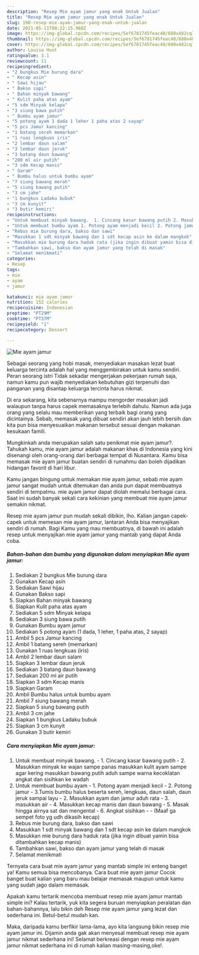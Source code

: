 ```yaml
---
description: "Resep Mie ayam jamur yang enak Untuk Jualan"
title: "Resep Mie ayam jamur yang enak Untuk Jualan"
slug: 190-resep-mie-ayam-jamur-yang-enak-untuk-jualan
date: 2021-05-11T00:22:15.968Z
image: https://img-global.cpcdn.com/recipes/5ef6781745feac48/680x482cq70/mie-ayam-jamur-foto-resep-utama.jpg
thumbnail: https://img-global.cpcdn.com/recipes/5ef6781745feac48/680x482cq70/mie-ayam-jamur-foto-resep-utama.jpg
cover: https://img-global.cpcdn.com/recipes/5ef6781745feac48/680x482cq70/mie-ayam-jamur-foto-resep-utama.jpg
author: Louisa Hunt
ratingvalue: 3.1
reviewcount: 11
recipeingredient:
- "2 bungkus Mie burung dara"
- " Kecap asin"
- " Sawi hijau"
- " Bakso sapi"
- " Bahan minyak bawang"
- " Kulit paha atas ayam"
- "5 sdm Minyak kelapa"
- "3 siung bawa putih"
- " Bumbu ayam jamur"
- "5 potong ayam 1 dada 1 leher 1 paha atas 2 sayap"
- "5 pcs Jamur kancing"
- "1 batang sereh memarkan"
- "1 ruas lengkuas iris"
- "2 lembar daun salam"
- "3 lembar daun jeruk"
- "3 batang daun bawang"
- "200 ml air putih"
- "3 sdm Kecap manis"
- " Garam"
- " Bumbu halus untuk bumbu ayam"
- "7 siung bawang merah"
- "5 siung bawang putih"
- "3 cm jahe"
- "1 bungkus Ladaku bubuk"
- "3 cm kunyit"
- "3 butir kemiri"
recipeinstructions:
- "Untuk membuat minyak bawang.  1. Cincang kasar bawang putih 2. Masukkan minyak ke wajan sampe panas masukkan kulit ayam sampe agar kering masukkan bawang putih aduh sampe warna kecoklatan angkat dan sisihkan ke wadah"
- "Untuk membuat bumbu ayam 1. Potong ayam menjadi kecil 2. Potong jamur 3.Tumis bumbu halus beserta sereh, lengkuas, daun salah, daun jeruk sampai layu 2. Masukkan ayam dan jamur aduh rata 3. masukkan air 4. Masukkan kecap manis dan daun bawang 5. Masak hingga airnya sat dan mengental 6. Angkat sisihkan  (Maaf ga sempet foto yg udh dikasih kecap)"
- "Rebus mie burung dara, bakso dan sawi"
- "Masukkan 1 sdt minyak bawang dan 1 sdt kecap asin ke dalam mangkok"
- "Masukkan mie burung dara haduk rata (jika ingin dibuat yamin bisa ditambahkan kecap manis)"
- "Tambahkan sawi, bakso dan ayam jamur yang telah di masak"
- "Selamat menikmati"
categories:
- Resep
tags:
- mie
- ayam
- jamur

katakunci: mie ayam jamur 
nutrition: 152 calories
recipecuisine: Indonesian
preptime: "PT29M"
cooktime: "PT37M"
recipeyield: "1"
recipecategory: Dessert

---
```



![Mie ayam jamur](https://img-global.cpcdn.com/recipes/5ef6781745feac48/680x482cq70/mie-ayam-jamur-foto-resep-utama.jpg)

Sebagai seorang yang hobi masak, menyediakan masakan lezat buat keluarga tercinta adalah hal yang menggembirakan untuk kamu sendiri. Peran seorang istri Tidak sekadar mengerjakan pekerjaan rumah saja, namun kamu pun wajib menyediakan kebutuhan gizi terpenuhi dan panganan yang disantap keluarga tercinta harus nikmat.

Di era  sekarang, kita sebenarnya mampu mengorder masakan jadi walaupun tanpa harus capek memasaknya terlebih dahulu. Namun ada juga orang yang selalu mau memberikan yang terbaik bagi orang yang dicintainya. Sebab, memasak yang dibuat sendiri akan jauh lebih bersih dan kita pun bisa menyesuaikan makanan tersebut sesuai dengan makanan kesukaan famili. 



Mungkinkah anda merupakan salah satu penikmat mie ayam jamur?. Tahukah kamu, mie ayam jamur adalah makanan khas di Indonesia yang kini disenangi oleh orang-orang dari berbagai tempat di Nusantara. Kamu bisa memasak mie ayam jamur buatan sendiri di rumahmu dan boleh dijadikan hidangan favorit di hari libur.

Kamu jangan bingung untuk memakan mie ayam jamur, sebab mie ayam jamur sangat mudah untuk ditemukan dan anda pun dapat membuatnya sendiri di tempatmu. mie ayam jamur dapat diolah memalui berbagai cara. Saat ini sudah banyak sekali cara kekinian yang membuat mie ayam jamur semakin nikmat.

Resep mie ayam jamur pun mudah sekali dibikin, lho. Kalian jangan capek-capek untuk memesan mie ayam jamur, lantaran Anda bisa menyajikan sendiri di rumah. Bagi Kamu yang mau membuatnya, di bawah ini adalah resep untuk menyajikan mie ayam jamur yang mantab yang dapat Anda coba.

<!--inarticleads1-->

##### Bahan-bahan dan bumbu yang digunakan dalam menyiapkan Mie ayam jamur:

1. Sediakan 2 bungkus Mie burung dara
1. Gunakan  Kecap asin
1. Sediakan  Sawi hijau
1. Gunakan  Bakso sapi
1. Siapkan  Bahan minyak bawang
1. Siapkan  Kulit paha atas ayam
1. Sediakan 5 sdm Minyak kelapa
1. Sediakan 3 siung bawa putih
1. Gunakan  Bumbu ayam jamur
1. Sediakan 5 potong ayam (1 dada, 1 leher, 1 paha atas, 2 sayap)
1. Ambil 5 pcs Jamur kancing
1. Ambil 1 batang sereh (memarkan)
1. Gunakan 1 ruas lengkuas (iris)
1. Ambil 2 lembar daun salam
1. Siapkan 3 lembar daun jeruk
1. Sediakan 3 batang daun bawang
1. Sediakan 200 ml air putih
1. Siapkan 3 sdm Kecap manis
1. Siapkan  Garam
1. Ambil  Bumbu halus untuk bumbu ayam
1. Ambil 7 siung bawang merah
1. Siapkan 5 siung bawang putih
1. Ambil 3 cm jahe
1. Siapkan 1 bungkus Ladaku bubuk
1. Siapkan 3 cm kunyit
1. Gunakan 3 butir kemiri




<!--inarticleads2-->

##### Cara menyiapkan Mie ayam jamur:

1. Untuk membuat minyak bawang.  - 1. Cincang kasar bawang putih - 2. Masukkan minyak ke wajan sampe panas masukkan kulit ayam sampe agar kering masukkan bawang putih aduh sampe warna kecoklatan angkat dan sisihkan ke wadah
1. Untuk membuat bumbu ayam - 1. Potong ayam menjadi kecil - 2. Potong jamur - 3.Tumis bumbu halus beserta sereh, lengkuas, daun salah, daun jeruk sampai layu - 2. Masukkan ayam dan jamur aduh rata - 3. masukkan air - 4. Masukkan kecap manis dan daun bawang - 5. Masak hingga airnya sat dan mengental - 6. Angkat sisihkan -  - (Maaf ga sempet foto yg udh dikasih kecap)
1. Rebus mie burung dara, bakso dan sawi
1. Masukkan 1 sdt minyak bawang dan 1 sdt kecap asin ke dalam mangkok
1. Masukkan mie burung dara haduk rata (jika ingin dibuat yamin bisa ditambahkan kecap manis)
1. Tambahkan sawi, bakso dan ayam jamur yang telah di masak
1. Selamat menikmati




Ternyata cara buat mie ayam jamur yang mantab simple ini enteng banget ya! Kamu semua bisa mencobanya. Cara buat mie ayam jamur Cocok banget buat kalian yang baru mau belajar memasak maupun untuk kamu yang sudah jago dalam memasak.

Apakah kamu tertarik mencoba membuat resep mie ayam jamur mantab simple ini? Kalau tertarik, yuk kita segera buruan menyiapkan peralatan dan bahan-bahannya, lalu bikin deh Resep mie ayam jamur yang lezat dan sederhana ini. Betul-betul mudah kan. 

Maka, daripada kamu berfikir lama-lama, ayo kita langsung bikin resep mie ayam jamur ini. Dijamin anda gak akan menyesal membuat resep mie ayam jamur nikmat sederhana ini! Selamat berkreasi dengan resep mie ayam jamur nikmat sederhana ini di rumah kalian masing-masing,oke!.

